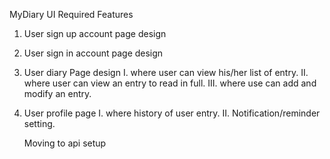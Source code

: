 
   MyDiary UI Required Features
1. User sign up account page design
2. User sign in account page design
3. User diary Page design
    I. where user can view his/her list of entry.
    II. where user can view an entry to read in full.
    III. where use can add and modify an entry.
4. User profile page
    I. where history of user entry.
    II. Notification/reminder setting.

    Moving to api setup